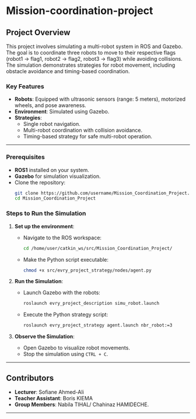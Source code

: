 # Mission-coordination-project

## Project Overview
This project involves simulating a multi-robot system in ROS and Gazebo. The goal is to coordinate three robots to move to their respective flags (robot1 → flag1, robot2 → flag2, robot3 → flag3) while avoiding collisions. The simulation demonstrates strategies for robot movement, including obstacle avoidance and timing-based coordination.

### Key Features
- **Robots**: Equipped with ultrasonic sensors (range: 5 meters), motorized wheels, and pose awareness.
- **Environment**: Simulated using Gazebo.
- **Strategies**:
  - Single robot navigation.
  - Multi-robot coordination with collision avoidance.
  - Timing-based strategy for safe multi-robot operation.

---

### Prerequisites
- **ROS1** installed on your system.
- **Gazebo** for simulation visualization.
- Clone the repository:
  ```bash
  git clone https://github.com/username/Mission_Coordination_Project.git
  cd Mission_Coordination_Project
  ```

### Steps to Run the Simulation
1. **Set up the environment**:
   - Navigate to the ROS workspace:
     ```bash
     cd /home/user/catkin_ws/src/Mission_Coordination_Project/
     ```
   - Make the Python script executable:
     ```bash
     chmod +x src/evry_project_strategy/nodes/agent.py
     ```

2. **Run the Simulation**:
   - Launch Gazebo with the robots:
     ```bash
     roslaunch evry_project_description simu_robot.launch
     ```
   - Execute the Python strategy script:
     ```bash
     roslaunch evry_project_strategy agent.launch nbr_robot:=3
     ```

3. **Observe the Simulation**:
   - Open Gazebo to visualize robot movements.
   - Stop the simulation using `CTRL + C`.

---

## Contributors
- **Lecturer**: Sofiane Ahmed-Ali
- **Teacher Assistant**: Boris KIEMA
- **Group Members**: Nabila TIHAL/ Chahinaz HAMIDECHE.

---
